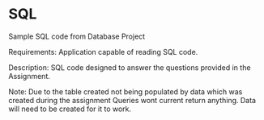 # SQL
Sample SQL code from Database Project 

Requirements:
Application capable of reading SQL code. 

Description:
SQL code designed to answer the questions provided in the Assignment. 

Note:
Due to the table created not being populated by data which was created during the assignment Queries 
wont current return anything. Data will need to be created for it to work. 
